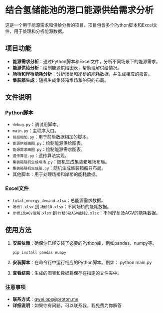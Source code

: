 # 结合氢储能池的港口能源供给需求分析

这是一个用于能源需求和供给分析的项目。项目包含多个Python脚本和Excel文件，用于处理和分析能源数据。

## 项目功能

- **能源需求分析**：通过Python脚本和Excel文件，分析不同场景下的能源需求。
- **能源供给分析**：绘制能源供给图表，帮助理解供给情况。
- **场桥和岸桥能耗分析**：分析场桥和岸桥的能耗数据，并生成相应的报告。
- **集装箱生成**：随机生成集装箱堆场和船只的布局。

## 文件说明

### Python脚本

- `debug.py`：调试用脚本。
- `main.py`：主程序入口。
- `前后相加.py`：用于前后数据相加的脚本。
- `能源供给画图.py`：绘制能源供给图表。
- `能源需求画图.py`：绘制能源需求图表。
- `遗传算法.py`：遗传算法实现。
- `集装箱随机生成堆场.py`：随机生成集装箱堆场布局。
- `集装箱随机生成船.py`：随机生成集装箱船只布局。
- 其他脚本：用于处理场桥和岸桥的能耗数据。

### Excel文件

- `total_energy_demand.xlsx`：总能源需求数据。
- `场桥1.xlsx` 到 `场桥18.xlsx`：不同场桥的能耗数据。
- `岸桥1及AGV能耗.xlsx` 到 `岸桥3及AGV能耗2.xlsx`：不同岸桥及AGV的能耗数据。

## 使用方法

1. **安装依赖**：确保你已经安装了必要的Python库，例如pandas、numpy等。
   ```bash
   pip install pandas numpy
2. **安装脚本**：在命令行中运行相应的Python脚本。例如：
   python main.py
   
3. **查看结果**：生成的图表和数据将保存在指定的文件夹中。

### 注意事项
- **联系方式**：qwei.ops@proton.me
- **详细说明**：如果你有问题，可以联系我，我免费为你解答
